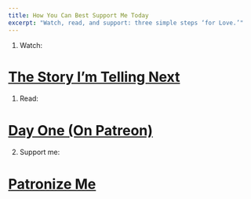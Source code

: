 ```yaml
---
title: How You Can Best Support Me Today
excerpt: "Watch, read, and support: three simple steps ‘for Love.’"
---
```


1. Watch:
# [The Story I’m Telling Next](/so-much-can-change-in-a-day)

1. Read:
# [Day One (On Patreon)](http://patreon.com/posts/37244677)

2. Support me:
# [Patronize Me](https://patreon.com/lovefirst)
